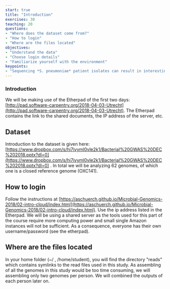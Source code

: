 ```yaml
---
start: true
title: "Introduction"
exercises: 30
teaching: 20
questions:
- "Where does the dataset come from?"
- "How to login"
- "Where are the files located"
objectives:
- "Understand the data"
- "Choose login details"
- "Familiarize yourself with the environment"
keypoints:
- "Sequencing *S. pneumoniae* patient isolates can result in interesting assocations of bacterial genes with disease severity"
---
```


### Introduction

We will be making use of the Etherpad of the first two days: [http://pad.software-carpentry.org/2018-04-03-Utrecht](http://pad.software-carpentry.org/2018-04-03-Utrecht).
The Etherpad contains the link to the shared documents, the IP address of the server, etc.

## Dataset

Introduction to the dataset is given here: [https://www.dropbox.com/s/hi7ivyml0vle2k1/Bacterial%20GWAS%20DEC%202018.pptx?dl=0](https://www.dropbox.com/s/hi7ivyml0vle2k1/Bacterial%20GWAS%20DEC%202018.pptx?dl=0) . In total we will be analyzing 62 genomes, of which one is a closed reference genome (OXC141). 

## How to login

Follow the instructions at [https://aschuerch.github.io/Microbial-Genomics-2018/02-intro-cloud/index.html](https://aschuerch.github.io/Microbial-Genomics-2018/02-intro-cloud/index.html).
Use the ip address listed in the Etherpad. We will be using a shared server as the tools used for this part of the course require more computing power and small single Amazon instances will not be sufficient. As a consequence, everyone has their own username/password (see the etherpad).

## Where are the files located

In your home folder (~/ , /home/student<nr>), you will find the directory "reads" which contains symlinks to the read files used in this study. As assembling of all the genomes in this study would be too time consuming, we will assembling only two genomes per person. We will combined the outputs of each person later on.
  
  
